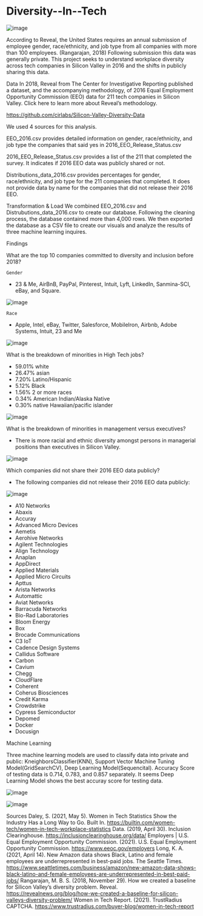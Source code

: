 # Diversity--In--Tech

 

![image](https://user-images.githubusercontent.com/79819331/131013117-a72fd36e-1615-4ea2-bdd2-0f9bc5d7729f.png)





According to Reveal, the United States requires an annual submission of employee gender, race/ethnicity,  and job type from all companies with more than 100 employees. (Rangarajan, 2018) Following submission this data was generally private. This project seeks to understand workplace diversity across tech companies in Silicon Valley in 2016 and the shifts in publicly sharing this data. 

Data 
In 2018, Reveal from The Center for Investigative Reporting published a dataset, and the accompanying methodology, of 2016 Equal Employment Opportunity Commission (EEO) data for 211 tech companies in Silicon Valley. Click here to learn more about Reveal’s methodology.

https://github.com/cirlabs/Silicon-Valley-Diversity-Data 

We used 4 sources for this analysis. 

EEO_2016.csv provides detailed information on gender, race/ethnicity, and job type the companies that said yes in 2016_EEO_Release_Status.csv

2016_EEO_Release_Status.csv provides a list of the 211 that completed the survey. It indicates if 2016 EEO data was publicly shared or not. 

Distributions_data_2016.csv provides percentages for gender, race/ethnicity, and job type for the 211 companies that completed. It does not provide data by name for the companies that did not release their 2016 EEO. 

Transformation & Load
We combined EEO_2016.csv and Distrubutions_data_2016.csv to create our database. Following the cleaning process, the database contained more than 4,000 rows. We then exported the database as a CSV file to create our visuals and analyze the results of three machine learning inquires.



Findings 

What are the top 10 companies committed to diversity and inclusion before 2018?

	Gender
* 23 & Me, AirBnB, PayPal, Pinterest, Intuit, Lyft, LinkedIn, Sanmina-SCI, eBay, and Square. 


![image](https://user-images.githubusercontent.com/79819331/131013687-1e9c73fd-5cec-4b89-b706-b517da1d9b6e.png)


	Race 
* Apple, Intel, eBay, Twitter, Salesforce, MobileIron, Airbnb, 	   Adobe Systems, Intuit, 23 and Me

![image](https://user-images.githubusercontent.com/79819331/131013559-7d3edfb5-7000-4d60-8152-6156226b8c27.png)




What is the breakdown of minorities in High Tech jobs?
* 59.01% white
* 26.47% asian 
* 7.20% Latino/Hispanic
* 5.12% Black
* 1.56% 2 or more races 
* 0.34% American Indian/Alaska Native
* 0.30% native Hawaiian/pacific islander 

![image](https://user-images.githubusercontent.com/79819331/131014074-617b9df6-1e13-4cf5-b673-69719fabbd3e.png)

What is the breakdown of minorities in management versus executives?
* There is more racial and ethnic diversity amongst persons in managerial positions than executives in Silicon Valley. 

![image](https://user-images.githubusercontent.com/79819331/131015277-332b4f7a-71ee-4836-826e-65db777fb9a6.png)

Which companies did not share their 2016 EEO data publicly? 
* The following companies did not release their 2016 EEO data publicly:


![image](https://user-images.githubusercontent.com/79819331/131015513-7af2b6ac-e260-4528-b861-0e27b4f9fce1.png)


* A10 Networks 
* Abaxis 
* Accuray 
* Advanced Micro Devices 
* Aemetis 
* Aerohive Networks 
* Agilent Technologies 
* Align Technology 
* Anaplan
* AppDirect
* Applied Materials
* Applied Micro Circuits
* Apttus
* Arista Networks
* Automattic
* Aviat Networks
* Barracuda Networks
* Bio-Rad Laboratories
* Bloom Energy
* Box
* Brocade Communications
* C3 IoT
* Cadence Design Systems
* Callidus Software
* Carbon
* Cavium
* Chegg
* CloudFlare
* Coherent
* Coherus Biosciences
* Credit Karma
* Crowdstrike
* Cypress Semiconductor
* Depomed
* Docker
* Docusign




Machine Learning


Three machine learning models are used to classify data into private and public: KneighborsClassifier(KNN), Support Vector Machine Tuning Model(GridSearchCV), Deep Learning Model(Sequencital). Accuracy Score of testing data is 0.714, 0.783, and 0.857 separately. It seems Deep Learning Model shows the best accuray score for testing data.

![image](https://user-images.githubusercontent.com/79819331/131015844-a9129a78-95fa-4093-a2c2-269853f696fc.png)


![image](https://user-images.githubusercontent.com/79819331/131016043-4e659970-b1b0-4763-b3d0-214423b359b3.png)


Sources 
Daley, S. (2021, May 5). Women in Tech Statistics Show the Industry Has a Long Way to Go. Built In. https://builtin.com/women-tech/women-in-tech-workplace-statistics 
Data. (2019, April 30). Inclusion Clearinghouse. https://inclusionclearinghouse.org/data/
Employers | U.S. Equal Employment Opportunity Commission. (2021). U.S. Equal Employment Opportunity Commission. https://www.eeoc.gov/employers 
Long, K. A. (2021, April 14). New Amazon data shows Black, Latino and female employees are underrepresented in best-paid jobs. The Seattle Times. https://www.seattletimes.com/business/amazon/new-amazon-data-shows-black-latino-and-female-employees-are-underrepresented-in-best-paid-jobs/ 
Rangarajan, M. B. S. (2018, November 29). How we created a baseline for Silicon Valley’s diversity problem. Reveal. https://revealnews.org/blog/how-we-created-a-baseline-for-silicon-valleys-diversity-problem/ 
Women in Tech Report. (2021). TrustRadius CAPTCHA. https://www.trustradius.com/buyer-blog/women-in-tech-report 






